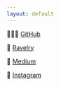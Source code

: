```yaml
---
layout: default
---
```



👩🏻‍💻 [GitHub](https://github.com/anjafr)

🧶 [Ravelry](https://www.ravelry.com/people/againstallknots)

🧐 [Medium](https://medium.com/@anjafrhb)

📸 [Instagram](https://www.instagram.com/againstallknots/)
